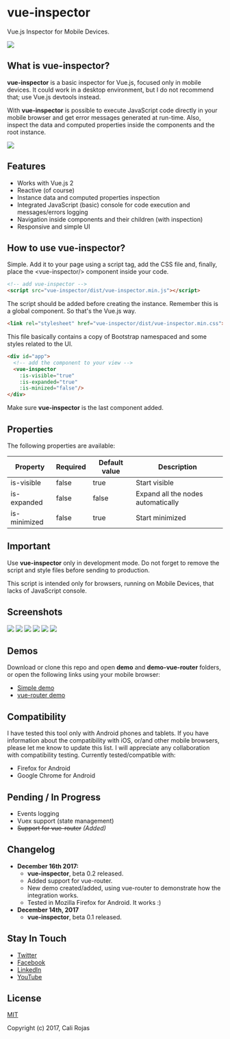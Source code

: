 # vue-inspector
Vue.js Inspector for Mobile Devices.

![](/images-git/header.png)

## What is vue-inspector?
**vue-inspector** is a basic inspector for Vue.js, focused only in mobile devices. It could work in a desktop environment, but I do not recommend that; use Vue.js devtools instead.

With **vue-inspector** is possible to execute JavaScript code directly in your mobile browser and get error messages generated at run-time. Also, inspect the data and computed properties inside the components and the root instance.

![](/screenshots/vue-inspector-07.png)


## Features
- Works with Vue.js 2
- Reactive (of course)
- Instance data and computed properties inspection
- Integrated JavaScript (basic) console for code execution and messages/errors logging
- Navigation inside components and their children (with inspection)
- Responsive and simple UI

## How to use vue-inspector?
Simple. Add it to your page using a script tag, add the CSS file and, finally, place the &lt;vue-inspector/&gt; component inside your code.

```html
<!-- add vue-inspector -->
<script src="vue-inspector/dist/vue-inspector.min.js"></script>
```
The script should be added before creating the instance. Remember this is a global component. So that's the Vue.js way.

```html
<link rel="stylesheet" href="vue-inspector/dist/vue-inspector.min.css">
```
This file basically contains a copy of Bootstrap namespaced and some styles related to the UI.

```html
<div id="app">
  <!-- add the component to your view -->
  <vue-inspector
    :is-visible="true"
    :is-expanded="true"
    :is-minized="false"/>
</div>
```
Make sure **vue-inspector** is the last component added.

## Properties
The following properties are available:

|Property|Required|Default value|Description|
|--------|--------|-------------|-----------|
|is-visible|false|true|Start visible|
|is-expanded|false|false|Expand all the nodes automatically|
|is-minimized|false|true|Start minimized|

## Important
Use **vue-inspector** only in development mode. Do not forget to remove the script and style files before sending to production.

This script is intended only for browsers, running on Mobile Devices, that lacks of JavaScript console.

## Screenshots
![](/screenshots/vue-inspector-01.jpg)
![](/screenshots/vue-inspector-02.jpg)
![](/screenshots/vue-inspector-03.jpg)
![](/screenshots/vue-inspector-04.jpg)
![](/screenshots/vue-inspector-05.jpg)
![](/screenshots/vue-inspector-06.jpg)

## Demos
Download or clone this repo and open **demo** and **demo-vue-router** folders, or open the following links using your mobile browser:
- [Simple demo](http://calirojas1.000webhostapp.com/vue-inspector/demo)
- [vue-router demo](http://calirojas1.000webhostapp.com/vue-inspector/demo-vue-router)


## Compatibility
I have tested this tool only with Android phones and tablets. If you have information about the compatibility with iOS, or/and other mobile browsers, please let me know to update this list. I will appreciate any collaboration with compatibility testing. Currently tested/compatible with:

- Firefox for Android
- Google Chrome for Android

## Pending / In Progress
- Events logging
- Vuex support (state management)
- ~~Support for vue-router~~ _(Added)_

## Changelog
- **December 16th 2017:**
    - **vue-inspector**, beta 0.2 released.
    - Added support for vue-router.
    - New demo created/added, using vue-router to demonstrate how the integration works.
    - Tested in Mozilla Firefox for Android. It works :)
- **December 14th, 2017**
  - **vue-inspector**, beta 0.1 released.

## Stay In Touch

- [Twitter](https://twitter.com/calirojas506)
- [Facebook](https://www.facebook.com/calirojas506)
- [LinkedIn](https://www.linkedin.com/in/cali-rojas-17403334/)
- [YouTube](https://youtube.com/calirojas506)


## License
[MIT](http://opensource.org/licenses/MIT)

Copyright (c) 2017, Cali Rojas